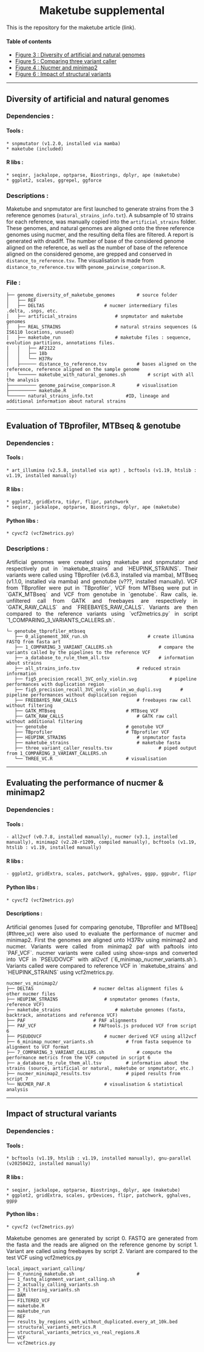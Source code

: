 <h1 align="center"> Maketube supplemental </h1>

This is the repository for the maketube article (link).

#### Table of contents

<!--ts-->
-  [Figure 3 : Diversity of artificial and natural genomes](#genome_diversity_tag)
-  [Figure 5 : Comparing three variant caller](#three_vc)
-  [Figure 4 : Nucmer and minimap2](#nucmer_minimap2)
-  [Figure 6 : Impact of structural variants](#structural_variants)

---
## <a name="genome_diversity_tag"></a> Diversity of artificial and natural genomes

### Dependencies :

#### Tools :
	* snpmutator (v1.2.0, installed via mamba)
	* maketube (included)

#### R libs :
	* seqinr, jackalope, optparse, Biostrings, dplyr, ape (maketube)
	* ggplot2, scales, ggrepel, ggforce

### Descriptions :

<p align="justify">
	
Maketube and snpmutator are first launched to generate strains from the 3 reference genomes (`natural_strains_info.txt`).
A subsample of 10 strains for each reference, was manually copied into the `artificial_strains` folder.
These genomes, and natural genomes are aligned onto the three reference genomes using nucmer, and the resulting delta files are filtered. A report is generated with dnadiff.
The number of base of the considered genome aligned on the reference, as well as the number of base of the reference aligned on the considered genome, are grepped and conserved in `distance_to_reference.tsv`.
The visualisation is made from `distance_to_reference.tsv` with `genome_pairwise_comparison.R`.
</p>

### File :
```
├── genome_diversity_of_maketube_genomes		# source folder
│   ├── REF
│   ├── DELTAS						# nucmer intermediary files .delta, .snps, etc.
│   ├── artificial_strains				# snpmutator and maketube genomes
│   ├── REAL_STRAINS					# natural strains sequences (& IS6110 locations, unused)
│   ├── maketube_run					# maketube files : sequence, evolution partitions, annotations files. 
|   │   ├── AF2122
│   │   ├── 18b
│   │   └── H37Rv
│   ├────── distance_to_reference.tsv			# bases aligned on the reference, reference aligned on the sample genome
│   └────── maketube_with_natural_genomes.sh		# script with all the analysis
├────────── genome_pairwise_comparison.R		# visualisation
├────────── maketube.R
└────── natural_strains_info.txt			#ID, lineage and additional information about natural strains
```
---
## <a name="three_vc"></a> Evaluation of TBprofiler, MTBseq & genotube
### Dependencies :

#### Tools : 
	* art_illumina (v2.5.8, installed via apt) , bcftools (v1.19, htslib : v1.19, installed manually)

#### R libs :
	* ggplot2, gridExtra, tidyr, flipr, patchwork
	* seqinr, jackalope, optparse, Biostrings, dplyr, ape (maketube)

#### Python libs :
	* cyvcf2 (vcf2metrics.py)

### Descriptions :

<p align="justify">
Artificial genomes were created using maketube and snpmutator and respectively put in `maketube_strains` and `HEUPINK_STRAINS`.
Their variants were called using TBprofiler (v6.6.3, installed via mamba), MTBseq (v1.1.0, installed via mamba) and genotube (v???, installed manually).
VCF from TBprofiler were put in `TBprofiler`, VCF from MTBseq were put in `GATK_MTBseq` and VCF from genotube in `genotube`. 
Raw calls, ie. unfiltered call from GATK and freebayes are respectively in `GATK_RAW_CALLS` and `FREEBAYES_RAW_CALLS`.
Variants are then compared to the reference variants using `vcf2metrics.py` in script `1_COMPARING_3_VARIANTS_CALLERS.sh`.

</p>


```
└─ genotube_tbprofiler_mtbseq
   ├── 0_alignement_30X_run.sh				 		# create illumina FASTQ from fasta art
   ├── 1_COMPARING_3_VARIANT_CALLERS.sh					# compare the variants called by the pipelines to the reference VCF
   ├── a_database_to_rule_them_all.tsv					# information about strains
   ├── all_strains_info.tsv						# reduced strain information
   ├── fig5_precision_recall_3VC_only_violin.svg			# pipeline performances with duplication region
   ├── fig5_precision_recall_3VC_only_violin_wo_dupli.svg		# pipeline performances without duplication region
   ├── FREEBAYES_RAW_CALLS						# freebayes raw call without filtering
   ├── GATK_MTBseq							# MTBseq VCF
   ├── GATK_RAW_CALLS							# GATK raw call without additional filtering
   ├── genotube								# genotube VCF
   ├── TBprofiler							# TBprofiler VCF
   ├── HEUPINK_STRAINS							# snpmutator fasta
   ├── maketube_strains							# maketube fasta
   ├── three_variant_caller_results.tsv					# piped output from 1_COMPARING_3_VARIANT_CALLERS.sh
   └── THREE_VC.R							# visualisation
```


---
## <a name="nucmer_minimap2"></a> Evaluating the performance of nucmer & minimap2
### Dependencies :

#### Tools : 
	- all2vcf (v0.7.8, installed manually), nucmer (v3.1, installed manually), minimap2 (v2.28-r1209, compiled manually), bcftools (v1.19, htslib : v1.19, installed manually)

#### R libs :
	- ggplot2, gridExtra, scales, patchwork, gghalves, ggpp, ggpubr, flipr
#### Python libs :
	* cyvcf2 (vcf2metrics.py)

#### Descriptions :

<p align="justify">
	Artificial genomes [used for comparing genotube, TBprofiler and MTBseq](#three_vc) were also used to evaluate the performance of nucmer and minimap2.
	First the genomes are aligned unto H37Rv using minimap2 and nucmer. Variants were called from minimap2 paf with paftools into `PAF_VCF`. 
	nucmer variants were called using show-snps and converted into VCF in `PSEUDOVCF` with all2vcf (`6_minimap_nucmer_variants.sh`).
	Variants called were compared to reference VCF in `maketube_strains` and `HEUPINK_STRAINS` using vcf2metrics.py. 
</p>

```
nucmer_vs_minimap2/
├── DELTAS						# nucmer deltas alignment files & other nucmer files
├── HEUPINK_STRAINS					# snpmutator genomes (fasta, reference VCF)
├── maketube_strains					# maketube genomes (fasta, backtrack, annotations and reference VCF)
├── PAF							# PAF alignments
├── PAF_VCF						# PAFtools.js produced VCF from script 6
├── PSEUDOVCF						# nucmer derived VCF using all2vcf
├── 6_minimap_nucmer_variants.sh			# from fasta sequence to alignment to VCF format
├── 7_COMPARING_3_VARIANT_CALLERS.sh			# compute the performance metrics from the VCF computed in script 6
├── a_database_to_rule_them_all.tsv			# information about the strains (source, artificial or natural, maketube or snpmutator, etc.)
├── nucmer_minimap2_results.tsv				# piped results from script 7
└── NUCMER_PAF.R					# visualisation & statistical analysis
```


---
## <a name="structural_variants"></a> Impact of structural variants
### Dependencies :

#### Tools : 
	* bcftools (v1.19, htslib : v1.19, installed manually), gnu-parallel (v20250422, installed manually)

#### R libs :
	* seqinr, jackalope, optparse, Biostrings, dplyr, ape (maketube)
	* ggplot2, gridExtra, scales, grDevices, flipr, patchwork, gghalves, ggpp

#### Python libs :
	* cyvcf2 (vcf2metrics.py)

<p align="justify">
	Maketube genomes are generated by script 0.
	FASTQ are generated from the fasta and the reads are aligned on the reference genome by script 1.
	Variant are called using freebayes by script 2.
	Variant are compared to the test VCF using vcf2metrics.py

</p>

```
local_impact_variant_calling/
├── 0_running_maketube.sh						#
├── 1_fastq_alignment_variant_calling.sh
├── 2_actually_calling_variants.sh
├── 3_filtering_variants.sh
├── BAM
├── FILTERED_VCF
├── maketube.R
├── maketube_run
├── REF
├── results_by_regions_with_without_duplicated.every_at_10k.bed
├── structural_variants_metrics.R
├── structural_variants_metrics_vs_real_regions.R
├── VCF
└── vcf2metrics.py
```

